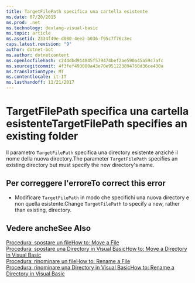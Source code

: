 ```yaml
---
title: TargetFilePath specifica una cartella esistente
ms.date: 07/20/2015
ms.prod: .net
ms.technology: devlang-visual-basic
ms.topic: article
ms.assetid: 2334f49e-d080-4ee2-b036-f95c7f76c3ec
caps.latest.revision: "9"
author: dotnet-bot
ms.author: dotnetcontent
ms.openlocfilehash: c244dbd914845f579474bef2ae590a45a59c7afc
ms.sourcegitcommit: 4f3fef493080a43e70e951223894768d36ce430a
ms.translationtype: MT
ms.contentlocale: it-IT
ms.lasthandoff: 11/21/2017
---
```

# <a name="targetfilepath-specifies-an-existing-folder"></a><span data-ttu-id="4a32d-102">TargetFilePath specifica una cartella esistente</span><span class="sxs-lookup"><span data-stu-id="4a32d-102">TargetFilePath specifies an existing folder</span></span>
<span data-ttu-id="4a32d-103">Il parametro `TargetFilePath` specifica una directory esistente anziché il nome della nuova directory.</span><span class="sxs-lookup"><span data-stu-id="4a32d-103">The parameter `TargetFilePath` specifies an existing directory but must specify the new directory's name.</span></span>  
  
## <a name="to-correct-this-error"></a><span data-ttu-id="4a32d-104">Per correggere l'errore</span><span class="sxs-lookup"><span data-stu-id="4a32d-104">To correct this error</span></span>  
  
-   <span data-ttu-id="4a32d-105">Modificare `TargetFilePath` in modo che specifichi una nuova directory e non quella esistente.</span><span class="sxs-lookup"><span data-stu-id="4a32d-105">Change `TargetFilePath` to specify a new, rather than existing, directory.</span></span>  
  
## <a name="see-also"></a><span data-ttu-id="4a32d-106">Vedere anche</span><span class="sxs-lookup"><span data-stu-id="4a32d-106">See Also</span></span>  
 [<span data-ttu-id="4a32d-107">Procedura: spostare un file</span><span class="sxs-lookup"><span data-stu-id="4a32d-107">How to: Move a File</span></span>](../../visual-basic/developing-apps/programming/drives-directories-files/how-to-move-a-file.md)  
 [<span data-ttu-id="4a32d-108">Procedura: spostare una Directory in Visual Basic</span><span class="sxs-lookup"><span data-stu-id="4a32d-108">How to: Move a Directory in Visual Basic</span></span>](http://msdn.microsoft.com/en-us/0f26d1ef-c0a0-4445-8eb0-9b7d0490411c)  
 [<span data-ttu-id="4a32d-109">Procedura: rinominare un file</span><span class="sxs-lookup"><span data-stu-id="4a32d-109">How to: Rename a File</span></span>](../../visual-basic/developing-apps/programming/drives-directories-files/how-to-rename-a-file.md)  
 [<span data-ttu-id="4a32d-110">Procedura: rinominare una Directory in Visual Basic</span><span class="sxs-lookup"><span data-stu-id="4a32d-110">How to: Rename a Directory in Visual Basic</span></span>](http://msdn.microsoft.com/en-us/780c7afc-a03c-4b01-865a-510fe331b1cc)
